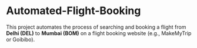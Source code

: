 # Automated-Flight-Booking
This project automates the process of searching and booking a flight from **Delhi (DEL)** to **Mumbai (BOM)** on a flight booking website (e.g., MakeMyTrip or Goibibo).  
